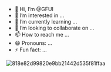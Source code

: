 - 👋 Hi, I’m @GFUI
- 👀 I’m interested in ...
- 🌱 I’m currently learning ...
- 💞️ I’m looking to collaborate on ...
- 📫 How to reach me ...
- 😄 Pronouns: ...
- ⚡ Fun fact: ...

<!---
GFUI/GFUI is a ✨ special ✨ repository because its `README.md` (this file) appears on your GitHub profile.
You can click the Preview link to take a look at your changes.
--->
![818e82d99820e9bb21442d535f81ffaa](https://github.com/user-attachments/assets/b10a985f-22f3-44f2-a161-1ca547b7f89d)
